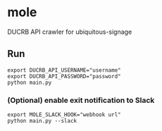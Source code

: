 # mole
DUCRB API crawler for ubiquitous-signage

## Run
```
export DUCRB_API_USERNAME="username"
export DUCRB_API_PASSWORD="password"
python main.py
```
### (Optional) enable exit notification to Slack
```
export MOLE_SLACK_HOOK="webhook url"
python main.py --slack
```

